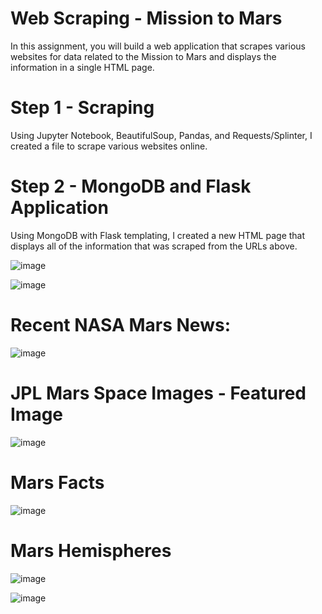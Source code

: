 # Web Scraping - Mission to Mars

In this assignment, you will build a web application that scrapes various websites for data related to the Mission to Mars and displays the information in a single HTML page. 

# Step 1 - Scraping

Using Jupyter Notebook, BeautifulSoup, Pandas, and Requests/Splinter, I created a file to scrape various websites online. 

# Step 2 - MongoDB and Flask Application

Using MongoDB with Flask templating, I created a new HTML page that displays all of the information that was scraped from the URLs above.

![image](https://user-images.githubusercontent.com/87212158/148711219-c70a0372-0104-45fc-9961-0532bfee5dcb.png)

![image](https://user-images.githubusercontent.com/87212158/148711223-35106e44-3ac9-4d5b-934a-b7b8e4418e63.png)

# Recent NASA Mars News:

![image](https://user-images.githubusercontent.com/87212158/148711228-92a1732b-b4e3-478d-b15f-638c4d340847.png)

# JPL Mars Space Images - Featured Image

![image](https://user-images.githubusercontent.com/87212158/148711230-d36f5902-731b-44be-add0-7ee15729b852.png)

# Mars Facts

![image](https://user-images.githubusercontent.com/87212158/148711233-78893ef0-6b10-4a2a-a304-abfd91640ff5.png)

# Mars Hemispheres

![image](https://user-images.githubusercontent.com/87212158/148711237-d01e60b5-1d45-4220-b9fc-c7d50e71819e.png)

![image](https://user-images.githubusercontent.com/87212158/148711247-c6d13fd1-f77a-4774-b2d6-81a7275982fa.png)

